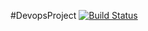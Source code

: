 #DevopsProject
[![Build Status](https://dev.azure.com/xiscobelenguer/Agile%20Project%20-%20Devops%20Certification/_apis/build/status%2Fxisco891.certifications-devops?branchName=main)](https://dev.azure.com/xiscobelenguer/Agile%20Project%20-%20Devops%20Certification/_build/latest?definitionId=4&branchName=main)

